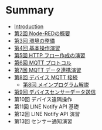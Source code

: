 # Summary

- [Introduction](README.md)
- [第2回 Node-REDの概要](lecture02/00-introduction.md)
- [第3回 環境の整備](lecture03/00-introduction.md)
- [第4回 基本操作演習](lecture04/00-introduction.md)
- [第5回 HTTP フロー作成の演習](lecture05/00-introduction.md)
- [第6回 MQTT プロトコル](lecture06/00-introduction.md)
- [第7回 MQTT データ連携演習](lecture07/00-introduction.md)
- [第8回 デバイス MQTT 接続](lecture08/00-introduction.md)
  - [第8回 メインプログラム解説](lecture08/01-explanation-main-program.md)
- [第9回 デバイスセンサーデータ送信](lecture09/00-introduction.md)
- 第10回 デバイス遠隔操作
- 第11回 LINE Notify API 基礎
- 第12回 LINE Notify API 演習
- 第13回 センサー通知演習